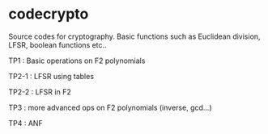# codecrypto
Source codes for cryptography. Basic functions such as Euclidean division, LFSR, boolean functions etc..


TP1 : Basic operations on F2 polynomials

TP2-1 : LFSR using tables

TP2-2 : LFSR in F2

TP3 : more advanced ops on F2 polynomials (inverse, gcd...)

TP4 : ANF
